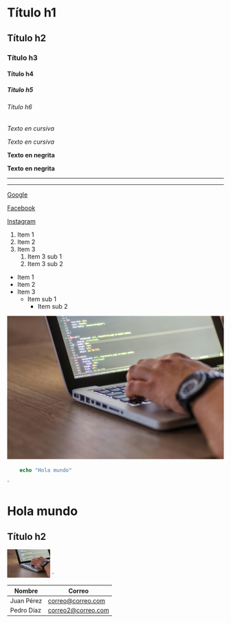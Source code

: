 <!-- Títulos -->
# Título h1
## Título h2
### Título h3
#### Título h4
##### Título h5
###### Título h6

<!-- Cursivas -->
*Texto en cursiva*

_Texto en cursiva_

<!-- Negrita -->
**Texto en negrita**

__Texto en negrita__

<!-- Divisiones -->
---
___

<!-- Links -->
[Google](https://www.google.com/)

[Facebook](https://www.facebook.com/)

[Instagram](https://www.instagram.com/)

<!-- Listas ol y ul -->
1. Item 1
1. Item 2
1. Item 3
    1. Item 3 sub 1
    1. Item 3 sub 2

* Item 1
* Item 2
* Item 3
    * Item sub 1
        * Item sub 2

<!-- Imágenes -->
![imagen](img/1.jpg)

<!-- Bloques de código -->
```php
    echo "Hola mundo"
```

<!-- Insertar html -->
´
    <h1>Hola mundo</h1>
    <h2>Título h2</h2>
    <img width="100px" src="img/1.jpg" alt="imagen">
´

<!-- Tablas -->
| Nombre | Correo |
| ----   | ----   |
| Juan Pérez | correo@correo.com |
| Pedro Díaz | correo2@correo.com |